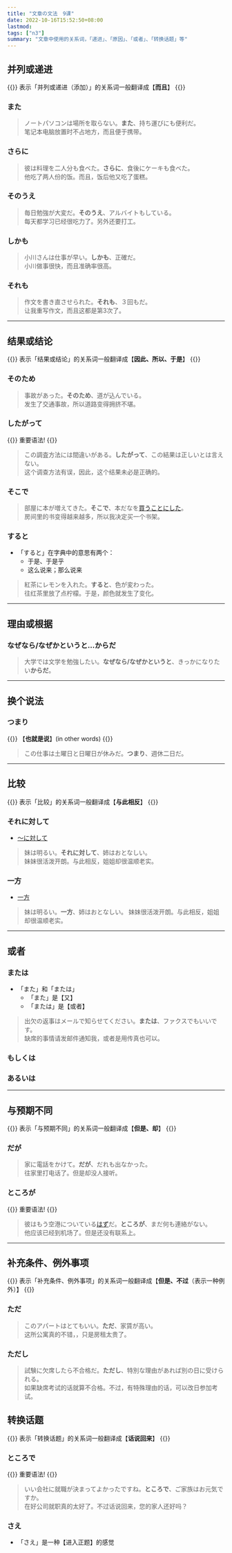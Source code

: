 ```yaml
---
title: "文章の文法　9课"
date: 2022-10-16T15:52:50+08:00
lastmod: 
tags: ["n3"]
summary: "文章中使用的关系词，「递进」、「原因」、「或者」、「转换话题」等"
---
```


## 并列或递进

{{<alert>}}
表示「并列或递进（添加）」的关系词一般翻译成【**而且**】
{{</alert>}}

### また

> ノートパソコンは場所を取らない。**また**、持ち運びにも便利だ。  
笔记本电脑放置时不占地方，而且便于携带。

### さらに

> 彼は料理を二人分も食べた。**さらに**、食後にケーキも食べた。  
他吃了两人份的饭。而且，饭后他又吃了蛋糕。

### そのうえ

> 毎日勉強が大変だ。**そのうえ**、アルバイトもしている。  
每天都学习已经很吃力了。另外还要打工。

### しかも

> 小川さんは仕事が早い。**しかも**、正確だ。  
小川做事很快，而且准确率很高。

### それも

> 作文を書き直させられた。**それも**、３回もだ。  
让我重写作文，而且这都是第3次了。

---
## 结果或结论

{{<alert>}}
表示「结果或结论」的关系词一般翻译成【**因此、所以、于是**】
{{</alert>}}

### そのため

> 事故があった。**そのため**、道が込んでいる。  
发生了交通事故，所以道路变得拥挤不堪。

### したがって
{{<badge>}}
重要语法!
{{</badge>}}

> この調査方法には間違いがある。**したがって**、この結果は正しいとは言えない。  
这个调查方法有误，因此，这个结果未必是正确的。

### そこで

> 部屋に本が増えてきた。**そこで**、本だなを[買うことにした](/n3/11/#ことにすることにしている)。  
房间里的书变得越来越多，所以我决定买一个书架。

### すると
- 「すると」在字典中的意思有两个：
    - 于是、于是乎
    - 这么说来；那么说来
> 紅茶にレモンを入れた。**すると**、色が変わった。  
往红茶里放了点柠檬。于是，颜色就发生了变化。

---
## 理由或根据

### なぜなら/なぜかというと...からだ

> 大学では文学を勉強したい。**なぜなら/なぜかというと**、きっかになりたい**からだ**。

---
## 换个说法

### つまり
{{<alert>}}
【**也就是说**】(in other words)
{{</alert>}}

> この仕事は土曜日と日曜日が休みだ。**つまり**、週休二日だ。

---
## 比较
{{<alert>}}
表示「比较」的关系词一般翻译成【**与此相反**】
{{</alert>}}

### それに対して
- [〜に対して](/n3/4/#に対して)
> 妹は明るい。**それに対して**、姉はおとなしい。  
妹妹很活泼开朗。与此相反，姐姐却很温顺老实。

### 一方
- [一方](/n3/4/#一方で)
> 妹は明るい。**一方**、姉はおとなしい。
妹妹很活泼开朗。与此相反，姐姐却很温顺老实。

---
## 或者

### または
- 「また」和「または」
    - 「また」是【又】
    - 「または」是【或者】
> 出欠の返事はメールで知らせてください。**または**、ファクスでもいいです。  
缺席的事情请发邮件通知我，或者是用传真也可以。

### もしくは

### あるいは

---
## 与预期不同

{{<alert>}}
表示「与预期不同」的关系词一般翻译成【**但是、却**】
{{</alert>}}

### だが
> 家に電話をかけて。**だが**、だれも出なかった。  
往家里打电话了。但是却没人接听。

### ところが

{{<badge>}}
重要语法!
{{</badge>}}

> 彼はもう空港についている[はず](/minnano/46/#はずです)だ。**ところが**、まだ何も連絡がない。  
他应该已经到机场了。但是还没有联系上。

---
## 补充条件、例外事项

{{<alert>}}
表示「补充条件、例外事项」的关系词一般翻译成【**但是、不过**（表示一种例外）】
{{</alert>}}

### ただ

> このアパートはとてもいい。**ただ**、家賃が高い。  
这所公寓真的不错，，只是房租太贵了。

### ただし

> 試験に欠席したら不合格だ。**ただし**、特別な理由があれば別の日に受けられる。  
如果缺席考试的话就算不合格。不过，有特殊理由的话，可以改日参加考试。

## 转换话题

{{<alert>}}
表示「转换话题」的关系词一般翻译成【**话说回来**】
{{</alert>}}

### ところで
{{<badge>}}
重要语法!
{{</badge>}}

> いい会社に就職が決まってよかったですね。**ところで**、ご家族はお元気ですか。  
在好公司就职真的太好了。不过话说回来，您的家人还好吗？

### さえ
- 「さえ」是一种【进入正题】的感觉
